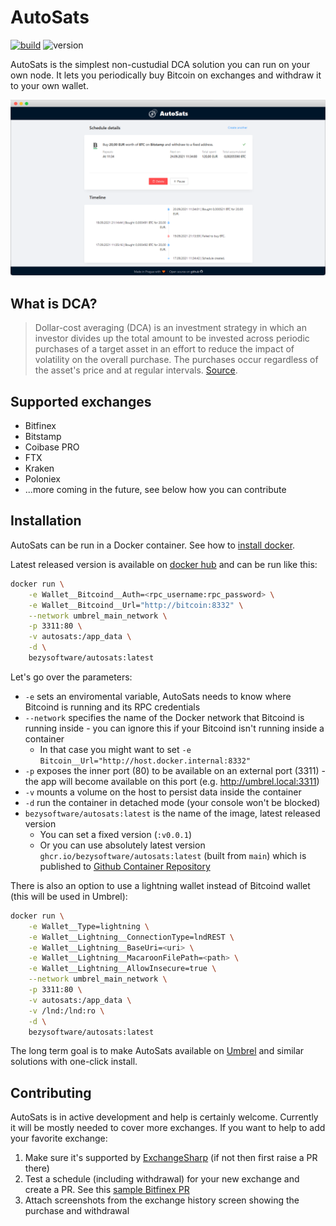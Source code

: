 # AutoSats

[![build](https://github.com/bezysoftware/autosats/actions/workflows/build.yml/badge.svg)](https://github.com/bezysoftware/autosats/actions)
![version](https://img.shields.io/docker/v/bezysoftware/autosats?sort=semver)

AutoSats is the simplest non-custudial DCA solution you can run on your own node. It lets you periodically buy Bitcoin on exchanges and withdraw it to your own wallet. 

![](Assets/Screenshot.png)

## What is DCA?

> Dollar-cost averaging (DCA) is an investment strategy in which an investor divides up the total amount to be invested across periodic purchases of a target asset in an effort to reduce the impact of volatility on the overall purchase. The purchases occur regardless of the asset's price and at regular intervals.
[Source](https://www.investopedia.com/terms/d/dollarcostaveraging.asp).

## Supported exchanges

* Bitfinex
* Bitstamp
* Coibase PRO
* FTX
* Kraken
* Poloniex
* ...more coming in the future, see below how you can contribute

## Installation

AutoSats can be run in a Docker container. See how to [install docker](https://docs.docker.com/engine/install/).

Latest released version is available on [docker hub](https://hub.docker.com/repository/docker/bezysoftware/autosats/) and can be run like this:

```bash
docker run \
    -e Wallet__Bitcoind__Auth=<rpc_username:rpc_password> \
    -e Wallet__Bitcoind__Url="http://bitcoin:8332" \
    --network umbrel_main_network \
    -p 3311:80 \
    -v autosats:/app_data \
    -d \
    bezysoftware/autosats:latest
```

Let's go over the parameters:
* `-e` sets an enviromental variable, AutoSats needs to know where Bitcoind is running and its RPC credentials
* `--network` specifies the name of the Docker network that Bitcoind is running inside - you can ignore this if your Bitcoind isn't running inside a container
  * In that case you might want to set `-e Bitcoin__Url="http://host.docker.internal:8332"`
* `-p` exposes the inner port (80) to be available on an external port (3311) - the app will become available on this port (e.g. http://umbrel.local:3311) 
* `-v` mounts a volume on the host to persist data inside the container
* `-d` run the container in detached mode (your console won't be blocked)
* `bezysoftware/autosats:latest` is the name of the image, latest released version
  * You can set a fixed version (`:v0.0.1`)
  * Or you can use absolutely latest version `ghcr.io/bezysoftware/autosats:latest` (built from `main`) which is published to [Github Container Repository](https://github.com/bezysoftware/autosats/pkgs/container/autosats)

There is also an option to use a lightning wallet instead of Bitcoind wallet (this will be used in Umbrel):

```bash
docker run \
    -e Wallet__Type=lightning \
    -e Wallet__Lightning__ConnectionType=lndREST \
    -e Wallet__Lightning__BaseUri=<uri> \
    -e Wallet__Lightning__MacaroonFilePath=<path> \
    -e Wallet__Lightning__AllowInsecure=true \
    --network umbrel_main_network \
    -p 3311:80 \
    -v autosats:/app_data \
    -v /lnd:/lnd:ro \
    -d \
    bezysoftware/autosats:latest
```

The long term goal is to make AutoSats available on [Umbrel](https://github.com/getumbrel/umbrel/pull/1039) and similar solutions with one-click install.

## Contributing

AutoSats is in active development and help is certainly welcome. 
Currently it will be mostly needed to cover more exchanges. 
If you want to help to add your favorite exchange:

1) Make sure it's supported by [ExchangeSharp](https://github.com/jjxtra/ExchangeSharp/) (if not then first raise a PR there)
2) Test a schedule (including withdrawal) for your new exchange and create a PR. See this [sample Bitfinex PR](https://github.com/bezysoftware/autosats/pull/3)
3) Attach screenshots from the exchange history screen showing the purchase and withdrawal